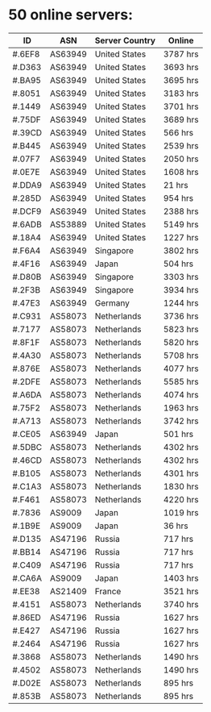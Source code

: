 # 50 online servers:

| ID | ASN | Server Country | Online |
| ------ | ------ | ------ | ------ |
| #.6EF8 | AS63949 | United States | 3787 hrs |
| #.D363 | AS63949 | United States | 3693 hrs |
| #.BA95 | AS63949 | United States | 3695 hrs |
| #.8051 | AS63949 | United States | 3183 hrs |
| #.1449 | AS63949 | United States | 3701 hrs |
| #.75DF | AS63949 | United States | 3689 hrs |
| #.39CD | AS63949 | United States | 566 hrs |
| #.B445 | AS63949 | United States | 2539 hrs |
| #.07F7 | AS63949 | United States | 2050 hrs |
| #.0E7E | AS63949 | United States | 1608 hrs |
| #.DDA9 | AS63949 | United States | 21 hrs |
| #.285D | AS63949 | United States | 954 hrs |
| #.DCF9 | AS63949 | United States | 2388 hrs |
| #.6ADB | AS53889 | United States | 5149 hrs |
| #.18A4 | AS63949 | United States | 1227 hrs |
| #.F6A4 | AS63949 | Singapore | 3802 hrs |
| #.4F16 | AS63949 | Japan | 504 hrs |
| #.D80B | AS63949 | Singapore | 3303 hrs |
| #.2F3B | AS63949 | Singapore | 3934 hrs |
| #.47E3 | AS63949 | Germany | 1244 hrs |
| #.C931 | AS58073 | Netherlands | 3736 hrs |
| #.7177 | AS58073 | Netherlands | 5823 hrs |
| #.8F1F | AS58073 | Netherlands | 5820 hrs |
| #.4A30 | AS58073 | Netherlands | 5708 hrs |
| #.876E | AS58073 | Netherlands | 4077 hrs |
| #.2DFE | AS58073 | Netherlands | 5585 hrs |
| #.A6DA | AS58073 | Netherlands | 4074 hrs |
| #.75F2 | AS58073 | Netherlands | 1963 hrs |
| #.A713 | AS58073 | Netherlands | 3742 hrs |
| #.CE05 | AS63949 | Japan | 501 hrs |
| #.5DBC | AS58073 | Netherlands | 4302 hrs |
| #.46CD | AS58073 | Netherlands | 4302 hrs |
| #.B105 | AS58073 | Netherlands | 4301 hrs |
| #.C1A3 | AS58073 | Netherlands | 1830 hrs |
| #.F461 | AS58073 | Netherlands | 4220 hrs |
| #.7836 | AS9009 | Japan | 1019 hrs |
| #.1B9E | AS9009 | Japan | 36 hrs |
| #.D135 | AS47196 | Russia | 717 hrs |
| #.BB14 | AS47196 | Russia | 717 hrs |
| #.C409 | AS47196 | Russia | 717 hrs |
| #.CA6A | AS9009 | Japan | 1403 hrs |
| #.EE38 | AS21409 | France | 3521 hrs |
| #.4151 | AS58073 | Netherlands | 3740 hrs |
| #.86ED | AS47196 | Russia | 1627 hrs |
| #.E427 | AS47196 | Russia | 1627 hrs |
| #.2464 | AS47196 | Russia | 1627 hrs |
| #.3868 | AS58073 | Netherlands | 1490 hrs |
| #.4502 | AS58073 | Netherlands | 1490 hrs |
| #.D02E | AS58073 | Netherlands | 895 hrs |
| #.853B | AS58073 | Netherlands | 895 hrs |

